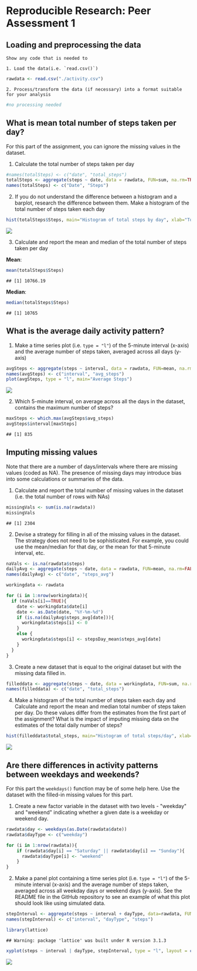 # Reproducible Research: Peer Assessment 1

## Loading and preprocessing the data

    Show any code that is needed to

    1. Load the data(i.e. `read.csv()`)


```r
rawdata <- read.csv("./activity.csv")
```

    2. Process/transform the data (if necessary) into a format suitable for your analysis


```r
#no processing needed
```


## What is mean total number of steps taken per day?

For this part of the assignment, you can ignore the missing values in the dataset.

1. Calculate the total number of steps taken per day

```r
#names(totalSteps) <- c("date", "total_steps")
totalSteps <- aggregate(steps ~ date, data = rawdata, FUN=sum, na.rm=TRUE)
names(totalSteps) <- c("Date", "Steps")
```

2. If you do not understand the difference between a histogram and a barplot, research the difference between them. Make a histogram of the total number of steps taken each day


```r
hist(totalSteps$Steps, main="Histogram of total steps by day", xlab="Total steps/day")
```

![](PA1_template_files/figure-html/unnamed-chunk-4-1.png) 

3. Calculate and report the mean and median of the total number of steps taken per day

**Mean**:

```r
mean(totalSteps$Steps)
```

```
## [1] 10766.19
```

**Median**:

```r
median(totalSteps$Steps)
```

```
## [1] 10765
```



## What is the average daily activity pattern?

1. Make a time series plot (i.e. `type = "l"`) of the 5-minute interval (x-axis) and the average number of steps taken, averaged across all days (y-axis)


```r
avgSteps <- aggregate(steps ~ interval, data = rawdata, FUN=mean, na.rm=TRUE)
names(avgSteps) <- c("interval", "avg_steps")
plot(avgSteps, type = "l", main="Average Steps")
```

![](PA1_template_files/figure-html/unnamed-chunk-7-1.png) 

2. Which 5-minute interval, on average across all the days in the dataset, contains the maximum number of steps?


```r
maxSteps <- which.max(avgSteps$avg_steps)
avgSteps$interval[maxSteps]
```

```
## [1] 835
```


## Imputing missing values

Note that there are a number of days/intervals where there are missing values (coded as NA). The presence of missing days may introduce bias into some calculations or summaries of the data.

1. Calculate and report the total number of missing values in the dataset (i.e. the total number of rows with NAs)


```r
missingVals <- sum(is.na(rawdata))
missingVals
```

```
## [1] 2304
```


2. Devise a strategy for filling in all of the missing values in the dataset. The strategy does not need to be sophisticated. For example, you could use the mean/median for that day, or the mean for that 5-minute interval, etc.


```r
naVals <- is.na(rawdata$steps)
dailyAvg <- aggregate(steps ~ date, data = rawdata, FUN=mean, na.rm=FALSE)
names(dailyAvg) <- c("date", "steps_avg")

workingdata <- rawdata

for (i in 1:nrow(workingdata)){
  if (naVals[i]==TRUE){
    date <- workingdata$date[i]
    date <- as.Date(date, "%Y-%m-%d")
    if (is.na(dailyAvg$steps_avg[date])){
      workingdata$steps[i] <- 0
    }
    else {
      workingdata$steps[i] <- stepsDay_mean$steps_avg[date]
    }
  }
}
```


3. Create a new dataset that is equal to the original dataset but with the missing data filled in.


```r
filleddata <- aggregate(steps ~ date, data = workingdata, FUN=sum, na.rm=TRUE)
names(filleddata) <- c("date", "total_steps")
```

4. Make a histogram of the total number of steps taken each day and Calculate and report the mean and median total number of steps taken per day. Do these values differ from the estimates from the first part of the assignment? What is the impact of imputing missing data on the estimates of the total daily number of steps?


```r
hist(filleddata$total_steps, main="Histogram of total steps/day", xlab="Total Steps")
```

![](PA1_template_files/figure-html/unnamed-chunk-12-1.png) 


## Are there differences in activity patterns between weekdays and weekends?

For this part the `weekdays()` function may be of some help here. Use the dataset with the filled-in missing values for this part.

1. Create a new factor variable in the dataset with two levels - "weekday" and "weekend" indicating whether a given date is a weekday or weekend day.


```r
rawdata$day <- weekdays(as.Date(rawdata$date))
rawdata$dayType <- c("weekday")

for (i in 1:nrow(rawdata)){
    if (rawdata$day[i] == "Saturday" || rawdata$day[i] == "Sunday"){
      rawdata$dayType[i] <- "weekend"
    }
}
```

2. Make a panel plot containing a time series plot (i.e. `type = "l"`) of the 5-minute interval (x-axis) and the average number of steps taken, averaged across all weekday days or weekend days (y-axis). See the README file in the GitHub repository to see an example of what this plot should look like using simulated data.



```r
stepInterval <- aggregate(steps ~ interval + dayType, data=rawdata, FUN=mean)
names(stepInterval) <- c("interval", "dayType", "steps")

library(lattice)
```

```
## Warning: package 'lattice' was built under R version 3.1.3
```

```r
xyplot(steps ~ interval | dayType, stepInterval, type = "l", layout = c(1, 2))
```

![](PA1_template_files/figure-html/unnamed-chunk-14-1.png) 

